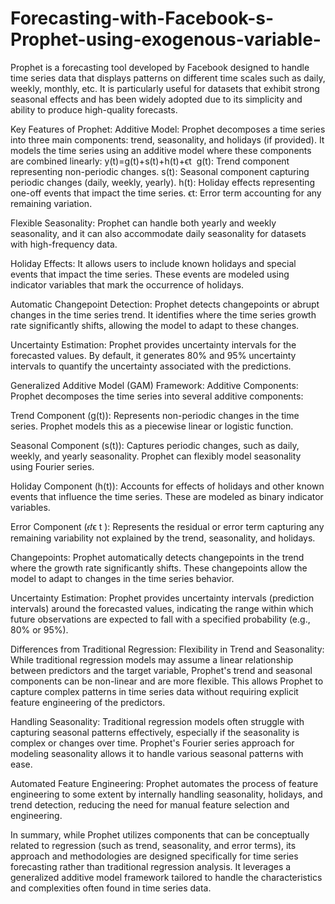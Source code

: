 # Forecasting-with-Facebook-s-Prophet-using-exogenous-variable-
Prophet is a forecasting tool developed by Facebook designed to handle time series data that displays patterns on different time scales such as daily, weekly, monthly, etc. It is particularly useful for datasets that exhibit strong seasonal effects and has been widely adopted due to its simplicity and ability to produce high-quality forecasts.

Key Features of Prophet:
Additive Model: Prophet decomposes a time series into three main components: trend, seasonality, and holidays (if provided). It models the time series using an additive model where these components are combined linearly:
y(t)=g(t)+s(t)+h(t)+ϵt
​
g(t): Trend component representing non-periodic changes.
s(t): Seasonal component capturing periodic changes (daily, weekly, yearly).
h(t): Holiday effects representing one-off events that impact the time series.
ϵt: Error term accounting for any remaining variation.

Flexible Seasonality: Prophet can handle both yearly and weekly seasonality, and it can also accommodate daily seasonality for datasets with high-frequency data.

Holiday Effects: It allows users to include known holidays and special events that impact the time series. These events are modeled using indicator variables that mark the occurrence of holidays.

Automatic Changepoint Detection: Prophet detects changepoints or abrupt changes in the time series trend. It identifies where the time series growth rate significantly shifts, allowing the model to adapt to these changes.

Uncertainty Estimation: Prophet provides uncertainty intervals for the forecasted values. By default, it generates 80% and 95% uncertainty intervals to quantify the uncertainty associated with the predictions.

Generalized Additive Model (GAM) Framework:
Additive Components: Prophet decomposes the time series into several additive components:

Trend Component (g(t)): Represents non-periodic changes in the time series. Prophet models this as a piecewise linear or logistic function.

Seasonal Component (s(t)): Captures periodic changes, such as daily, weekly, and yearly seasonality. Prophet can flexibly model seasonality using Fourier series.

Holiday Component (h(t)): Accounts for effects of holidays and other known events that influence the time series. These are modeled as binary indicator variables.

Error Component (𝜖𝑡ϵ t ): Represents the residual or error term capturing any remaining variability not explained by the trend, seasonality, and holidays.

Changepoints: Prophet automatically detects changepoints in the trend where the growth rate significantly shifts. These changepoints allow the model to adapt to changes in the time series behavior.

Uncertainty Estimation: Prophet provides uncertainty intervals (prediction intervals) around the forecasted values, indicating the range within which future observations are expected to fall with a specified probability (e.g., 80% or 95%).

Differences from Traditional Regression:
Flexibility in Trend and Seasonality: While traditional regression models may assume a linear relationship between predictors and the target variable, Prophet's trend and seasonal components can be non-linear and are more flexible. This allows Prophet to capture complex patterns in time series data without requiring explicit feature engineering of the predictors.

Handling Seasonality: Traditional regression models often struggle with capturing seasonal patterns effectively, especially if the seasonality is complex or changes over time. Prophet's Fourier series approach for modeling seasonality allows it to handle various seasonal patterns with ease.

Automated Feature Engineering: Prophet automates the process of feature engineering to some extent by internally handling seasonality, holidays, and trend detection, reducing the need for manual feature selection and engineering.

In summary, while Prophet utilizes components that can be conceptually related to regression (such as trend, seasonality, and error terms), its approach and methodologies are designed specifically for time series forecasting rather than traditional regression analysis. It leverages a generalized additive model framework tailored to handle the characteristics and complexities often found in time series data.
